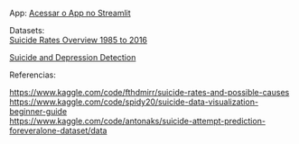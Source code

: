 App:
[Acessar o App no Streamlit](https://lucianawaka-classification-proba-app-qhd0af.streamlit.app/)

Datasets:  
[Suicide Rates Overview 1985 to 2016](https://www.kaggle.com/datasets/russellyates88/suicide-rates-overview-1985-to-2016?resource=download)  

[Suicide and Depression Detection](https://www.kaggle.com/datasets/nikhileswarkomati/suicide-watch)  

Referencias:  

https://www.kaggle.com/code/fthdmirr/suicide-rates-and-possible-causes  
https://www.kaggle.com/code/spidy20/suicide-data-visualization-beginner-guide  
https://www.kaggle.com/code/antonaks/suicide-attempt-prediction-foreveralone-dataset/data  
